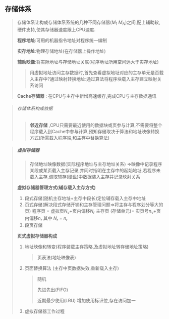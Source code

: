 ## 存储体系

>  存储体系让构成存储体系系统的几种不同存储器($M_1~M_N$)之间,配上辅助软,硬件支持,使其存储器速度跟上CPU速度.
>
> __程序地址__:可用的机器指令地址对程序统一编制
>
> __实存地址__:物理存储地址(在存储器上操作地址)
>
> __辅助映像__:将实际地址与存储地址关联(程序地址所用空间远大于实存地址)
>
> > 用虚拟地址访问主存数据时,首先查看虚拟地址对应的主存单元是否载入主存中?通过映射转换地址:通过算法将程序块载入主存建立映射关系访问
>
> __Cache存储器__ : 在CPU与主存中新增高速缓存,完成CPU与主存数据通讯



> ###### 存储体系构成依据
>
> > __邻近存储__ ,CPU只需要最近使用的数据块或页参与计算,不需要将整个程序载入到Cache中参与计算,预知存储取决于算法和地址映像转换方式(所需载入程序端,和主存中替换算法)



> ##### 虚拟存储器
>
> > 存储地址映像数据(实际程序地址与主存地址关系) =>映像中记录程序某段或某页载入主存记录,并同时指明在主存中的起始地址,若程序未载入主存,调取辅存(硬盘)中数据装入主存并记录映射关系
>
> __虚拟存储器管理方式(辅存载入主存方式)__
>
> 1. 段式存储(随机主存地址+主存中段长)定位辅存载入主存中地址
> 2. 页式存储(解决段式存储开销和主存管理问题=>将主存与程序划分等大的页)   程序页 = 虚拟页$N_v$+页内偏移$N_r$   主存页 (存储单元)= 实页号$n_v$+页内偏移$n_r$   其中 $N_r$ = $n_r$  
> 3. 段页存储
>
> __页式虚拟存储器构成__
>
> 1. 地址映像和转变(程序装载主存策略,及虚拟地址转存储地址策略)
>
>    > 页表法(地址映像表)
>
> 2. 页面替换算法  (主存中页数据失效,重新载入主存)
>
>    > 随机
>    >
>    > 先进先出(FIFO)
>    >
>    > 近期最少使用(LRU) 增加使用标识位,存在访问加一
>
> 3. 虚拟存储器工作过程
>
>    > 



